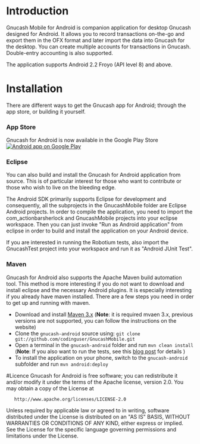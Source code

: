 # Introduction

Gnucash Mobile for Android is companion application for desktop Gnucash designed for Android.
It allows you to record transactions on-the-go and export them in the OFX format and later import the data into Gnucash for the desktop. You can create multiple accounts for transactions in Gnucash. Double-entry accounting is also supported. 

The application supports Android 2.2 Froyo (API level 8) and above. 


# Installation

There are different ways to get the Gnucash app for Android; through the app store, or building it yourself.


### App Store

Gnucash for Android is now available in the Google Play Store
<a href="http://play.google.com/store/apps/details?id=org.gnucash.android">
  <img alt="Android app on Google Play" src="http://developer.android.com/images/brand/en_generic_rgb_wo_60.png" />
</a>

### Eclipse

You can also build and install the Gnucash for Android application from source. This is of particular interest for those who want to contribute or those who wish to live on the bleeding edge. 

The Android SDK primarily supports Eclipse for development and consequently, all the subprojects in the GnucashMobile folder are Eclipse Android projects. In order to compile the application, you need to import the com_actionbarsherlock and GnucashMobile projects into your eclipse workspace. Then you can just invoke "Run as Android application" from eclipse in order to build and install the application on your Android device.

If you are interested in running the Robotium tests, also import the GnucashTest project into your workspace and run it as "Android JUnit Test".

### Maven

Gnucash for Android also supports the Apache Maven build automation tool. 
This method is more interesting if you do not want to download and install eclipse and the necessary Android plugins. It is especially interesting if you already have maven installed.
There are a few steps you need in order to get up and running with maven. 

* Download and install [Maven 3.x](http://maven.apache.org/download.html) (**Note**: it is required mvaen 3.x, previous versions are not supported, you can follow the instructions on the website)
* Clone the `gnucash-android` source using: `git clone git://github.com/codinguser/GnucashMobile.git`
* Open a terminal in the `gnucash-android` folder and run `mvn clean install`
(**Note**: If you also want to run the tests, see this [blog post](http://goo.gl/TprMw) for details )
* To install the application on your phone, switch to the `gnucash-android` subfolder and run `mvn android:deploy`

#Licence
Gnucash for Android is free software; you can redistribute it and/or 
modify it under the terms of the Apache license, version 2.0.
You may obtain a copy of the License at

       http://www.apache.org/licenses/LICENSE-2.0

Unless required by applicable law or agreed to in writing, software
distributed under the License is distributed on an "AS IS" BASIS,
WITHOUT WARRANTIES OR CONDITIONS OF ANY KIND, either express or implied.
See the License for the specific language governing permissions and 
limitations under the License.
